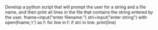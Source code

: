  Develop a python script that will prompt the user for a string and a file name, and then
print all lines in the file that contains the string entered by the user.
fname=input("enter filename:")
stri=input("enter string")
with open(fname,'r') as f:
    for line in f:
        if stri in line:
            print(line)
